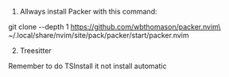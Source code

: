 1. Allways install Packer with this command:

git clone --depth 1 https://github.com/wbthomason/packer.nvim\
 ~/.local/share/nvim/site/pack/packer/start/packer.nvim

2. Treesitter

Remember to do TSInstall <language> it not install automatic

